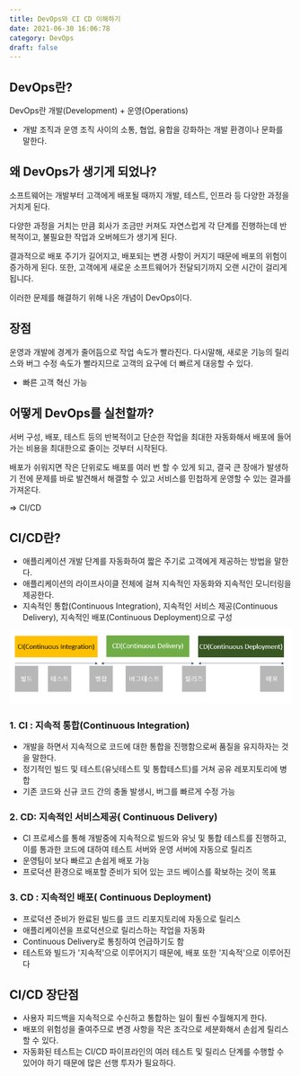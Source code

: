 ```yaml
---
title: DevOps와 CI CD 이해하기
date: 2021-06-30 16:06:78
category: DevOps
draft: false
---
```


## DevOps란?

DevOps란 개발(Development) + 운영(Operations)

- 개발 조직과 운영 조직 사이의 소통, 협업, 융합을 강화하는 개발 환경이나 문화를 말한다. 

 
## 왜 DevOps가 생기게 되었나?

소프트웨어는 개발부터 고객에게 배포될 때까지 개발, 테스트, 인프라 등 다양한 과정을 거치게 된다.

다양한 과정을 거치는 만큼 회사가 조금만 커져도 자연스럽게 각 단계를 진행하는데 반복적이고, 불필요한 작업과 오버헤드가 생기게 된다. 

결과적으로 배포 주기가 길어지고, 배포되는 변경 사항이 커지기 때문에 배포의 위험이 증가하게 된다. 또한, 고객에게 새로운 소프트웨어가 전달되기까지 오랜 시간이 걸리게 됩니다.

이러한 문제를 해결하기 위해 나온 개념이 DevOps이다.


## 장점

운영과 개발에 경계가 줄어듬으로 작업 속도가 빨라진다. 다시말해, 새로운 기능의 릴리스와 버그 수정 속도가 빨라지므로 고객의 요구에 더 빠르게 대응할 수 있다.

- 빠른 고객 혁신 가능


## 어떻게 DevOps를 실천할까? 

서버 구성, 배포, 테스트 등의 반복적이고 단순한 작업을 최대한 자동화해서 배포에 들어가는 비용을 최대한으로 줄이는 것부터 시작된다.

배포가 쉬워지면 작은 단위로도 배포를 여러 번 할 수 있게 되고, 결국 큰 장애가 발생하기 전에 문제를 바로 발견해서 해결할 수 있고 서비스를 민첩하게 운영할 수 있는 결과를 가져온다.

=> CI/CD


## CI/CD란?
- 애플리케이션 개발 단계를 자동화하여 짧은 주기로 고객에게 제공하는 방법을 말한다.
- 애플리케이션의 라이프사이클 전체에 걸쳐 지속적인 자동화와 지속적인 모니터링을 제공한다.
- 지속적인 통합(Continuous Integration), 지속적인 서비스 제공(Continuous Delivery), 지속적인 배포(Continuous Deployment)으로 구성

![ci/cd](./img/cicd.png)

### 1.  CI : 지속적 통합(Continuous Integration)
- 개발을 하면서 지속적으로 코드에 대한 통합을 진행함으로써 품질을 유지하자는 것을 말한다.
- 정기적인 빌드 및 테스트(유닛테스트 및 통합테스트)를 거쳐 공유 레포지토리에 병합
- 기존 코드와 신규 코드 간의 충돌 발생시, 버그를 빠르게 수정 가능

### 2. CD: 지속적인 서비스제공( Continuous Delivery)
- CI 프로세스를 통해 개발중에 지속적으로 빌드와 유닛 및 통합 테스트를 진행하고, 이를 통과한 코드에 대하여 테스트 서버와 운영 서버에 자동으로 릴리즈
- 운영팀이 보다 빠르고 손쉽게 배포 가능
- 프로덕션 환경으로 배포할 준비가 되어 있는 코드 베이스를 확보하는 것이 목표

### 3. CD : 지속적인 배포( Continuous Deployment)
- 프로덕션 준비가 완료된 빌드를 코드 리포지토리에 자동으로 릴리스
- 애플리케이션을 프로덕션으로 릴리스하는 작업을 자동화
- Continuous Delivery로 통칭하여 언급하기도 함
- 테스트와 빌드가 '지속적'으로 이루어지기 때문에, 배포 또한 '지속적'으로 이루어진다

## CI/CD 장단점
- 사용자 피드백을 지속적으로 수신하고 통합하는 일이 훨씬 수월해지게 한다. 
- 배포의 위험성을 줄여주므로 변경 사항을 작은 조각으로 세분화해서 손쉽게 릴리스할 수 있다. 
- 자동화된 테스트는 CI/CD 파이프라인의 여러 테스트 및 릴리스 단계를 수행할 수 있어야 하기 때문에 많은 선행 투자가 필요하다.
